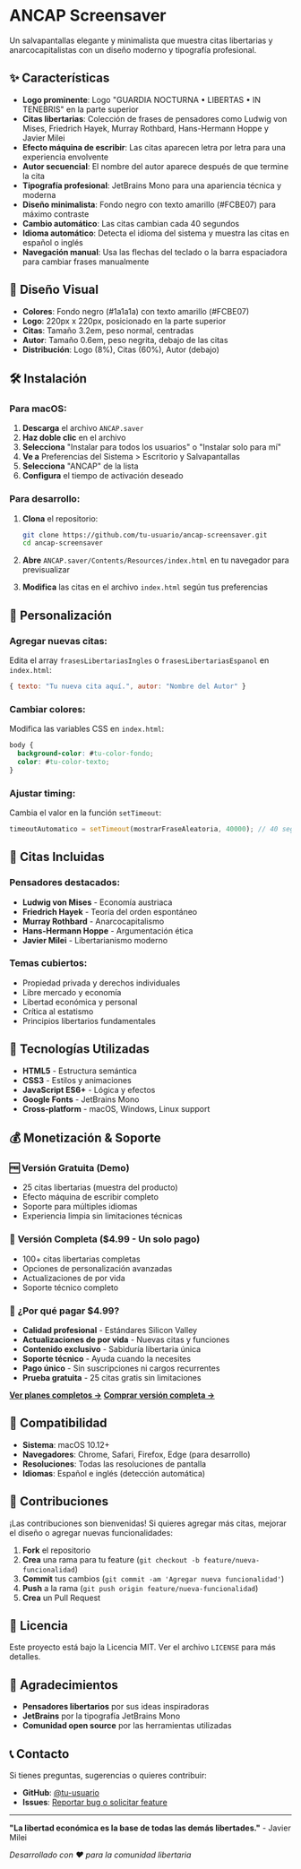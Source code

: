 # ANCAP Screensaver

Un salvapantallas elegante y minimalista que muestra citas libertarias y anarcocapitalistas con un diseño moderno y tipografía profesional.

## ✨ Características

- **Logo prominente**: Logo "GUARDIA NOCTURNA • LIBERTAS • IN TENEBRIS" en la parte superior
- **Citas libertarias**: Colección de frases de pensadores como Ludwig von Mises, Friedrich Hayek, Murray Rothbard, Hans-Hermann Hoppe y Javier Milei
- **Efecto máquina de escribir**: Las citas aparecen letra por letra para una experiencia envolvente
- **Autor secuencial**: El nombre del autor aparece después de que termine la cita
- **Tipografía profesional**: JetBrains Mono para una apariencia técnica y moderna
- **Diseño minimalista**: Fondo negro con texto amarillo (#FCBE07) para máximo contraste
- **Cambio automático**: Las citas cambian cada 40 segundos
- **Idioma automático**: Detecta el idioma del sistema y muestra las citas en español o inglés
- **Navegación manual**: Usa las flechas del teclado o la barra espaciadora para cambiar frases manualmente

## 🎨 Diseño Visual

- **Colores**: Fondo negro (#1a1a1a) con texto amarillo (#FCBE07)
- **Logo**: 220px x 220px, posicionado en la parte superior
- **Citas**: Tamaño 3.2em, peso normal, centradas
- **Autor**: Tamaño 0.6em, peso negrita, debajo de las citas
- **Distribución**: Logo (8%), Citas (60%), Autor (debajo)

## 🛠️ Instalación

### Para macOS:

1. **Descarga** el archivo `ANCAP.saver`
2. **Haz doble clic** en el archivo
3. **Selecciona** "Instalar para todos los usuarios" o "Instalar solo para mí"
4. **Ve a** Preferencias del Sistema > Escritorio y Salvapantallas
5. **Selecciona** "ANCAP" de la lista
6. **Configura** el tiempo de activación deseado

### Para desarrollo:

1. **Clona** el repositorio:
   ```bash
   git clone https://github.com/tu-usuario/ancap-screensaver.git
   cd ancap-screensaver
   ```

2. **Abre** `ANCAP.saver/Contents/Resources/index.html` en tu navegador para previsualizar

3. **Modifica** las citas en el archivo `index.html` según tus preferencias

## 📝 Personalización

### Agregar nuevas citas:

Edita el array `frasesLibertariasIngles` o `frasesLibertariasEspanol` en `index.html`:

```javascript
{ texto: "Tu nueva cita aquí.", autor: "Nombre del Autor" }
```

### Cambiar colores:

Modifica las variables CSS en `index.html`:

```css
body {
  background-color: #tu-color-fondo;
  color: #tu-color-texto;
}
```

### Ajustar timing:

Cambia el valor en la función `setTimeout`:

```javascript
timeoutAutomatico = setTimeout(mostrarFraseAleatoria, 40000); // 40 segundos
```

## 🎯 Citas Incluidas

### Pensadores destacados:
- **Ludwig von Mises** - Economía austriaca
- **Friedrich Hayek** - Teoría del orden espontáneo
- **Murray Rothbard** - Anarcocapitalismo
- **Hans-Hermann Hoppe** - Argumentación ética
- **Javier Milei** - Libertarianismo moderno

### Temas cubiertos:
- Propiedad privada y derechos individuales
- Libre mercado y economía
- Libertad económica y personal
- Crítica al estatismo
- Principios libertarios fundamentales

## 🔧 Tecnologías Utilizadas

- **HTML5** - Estructura semántica
- **CSS3** - Estilos y animaciones
- **JavaScript ES6+** - Lógica y efectos
- **Google Fonts** - JetBrains Mono
- **Cross-platform** - macOS, Windows, Linux support

## 💰 **Monetización & Soporte**

### 🆓 **Versión Gratuita (Demo)**
- 25 citas libertarias (muestra del producto)
- Efecto máquina de escribir completo
- Soporte para múltiples idiomas
- Experiencia limpia sin limitaciones técnicas

### 💎 **Versión Completa** ($4.99 - Un solo pago)
- 100+ citas libertarias completas
- Opciones de personalización avanzadas
- Actualizaciones de por vida
- Soporte técnico completo

### 🌟 **¿Por qué pagar $4.99?**
- **Calidad profesional** - Estándares Silicon Valley
- **Actualizaciones de por vida** - Nuevas citas y funciones
- **Contenido exclusivo** - Sabiduría libertaria única
- **Soporte técnico** - Ayuda cuando la necesites
- **Pago único** - Sin suscripciones ni cargos recurrentes
- **Prueba gratuita** - 25 citas gratis sin limitaciones

**[Ver planes completos →](PRICING.md)**
**[Comprar versión completa →](https://gumroad.com/ancap-screensaver)**

## 📱 Compatibilidad

- **Sistema**: macOS 10.12+
- **Navegadores**: Chrome, Safari, Firefox, Edge (para desarrollo)
- **Resoluciones**: Todas las resoluciones de pantalla
- **Idiomas**: Español e inglés (detección automática)

## 🤝 Contribuciones

¡Las contribuciones son bienvenidas! Si quieres agregar más citas, mejorar el diseño o agregar nuevas funcionalidades:

1. **Fork** el repositorio
2. **Crea** una rama para tu feature (`git checkout -b feature/nueva-funcionalidad`)
3. **Commit** tus cambios (`git commit -am 'Agregar nueva funcionalidad'`)
4. **Push** a la rama (`git push origin feature/nueva-funcionalidad`)
5. **Crea** un Pull Request

## 📄 Licencia

Este proyecto está bajo la Licencia MIT. Ver el archivo `LICENSE` para más detalles.

## 🙏 Agradecimientos

- **Pensadores libertarios** por sus ideas inspiradoras
- **JetBrains** por la tipografía JetBrains Mono
- **Comunidad open source** por las herramientas utilizadas

## 📞 Contacto

Si tienes preguntas, sugerencias o quieres contribuir:

- **GitHub**: [@tu-usuario](https://github.com/tu-usuario)
- **Issues**: [Reportar bug o solicitar feature](https://github.com/tu-usuario/ancap-screensaver/issues)

---

**"La libertad económica es la base de todas las demás libertades."** - Javier Milei

*Desarrollado con ❤️ para la comunidad libertaria*
